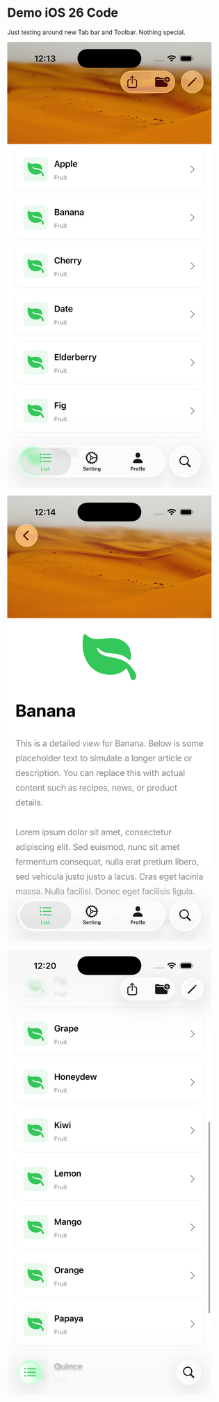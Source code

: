 # Demo iOS 26 Code

Just testing around new Tab bar and Toolbar. Nothing special.

![](./screenshots/pic1.png)


![](./screenshots/pic2.png)


![](./screenshots/pic3.png)